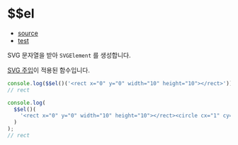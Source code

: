 # \$\$el

- [source](./el.index.js)
- [test](./el.spec.js)

SVG 문자열을 받아 `SVGElement` 를 생성합니다.

[SVG 주입](../../doc/SVG_INJECTION.md)이 적용된 함수입니다.

```javascript
console.log($$el()('<rect x="0" y="0" width="10" height="10"></rect>'));
// rect
```

```javascript
console.log(
  $$el()(
    '<rect x="0" y="0" width="10" height="10"></rect><circle cx="1" cy="1" r="5"></circle>'
  )
);
// rect
```
